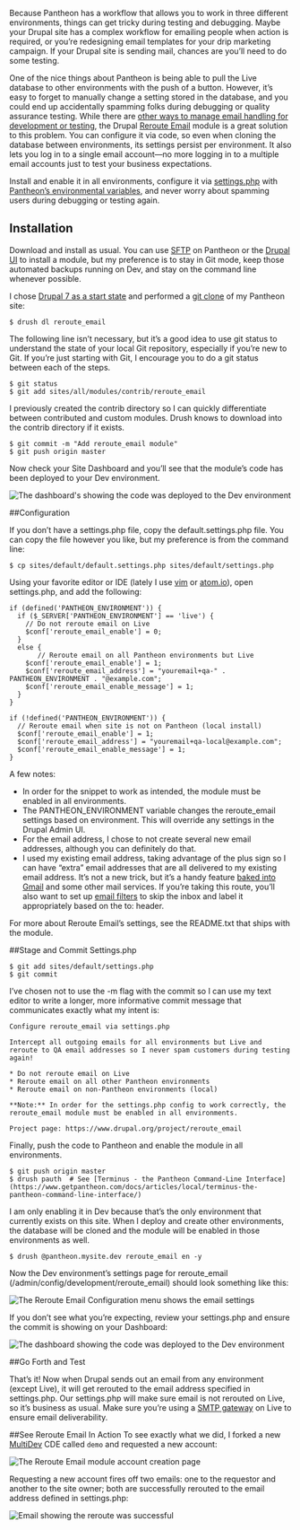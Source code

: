 Because Pantheon has a workflow that allows you to work in three different environments, things can get tricky during testing and debugging. Maybe your Drupal site has a complex workflow for emailing people when action is required, or you’re redesigning email templates for your drip marketing campaign. If your Drupal site is sending mail, chances are you’ll need to do some testing.

One of the nice things about Pantheon is being able to pull the Live database to other environments with the push of a button. However, it’s easy to forget to manually change a setting stored in the database, and you could end up accidentally spamming folks during debugging or quality assurance testing. While there are [other ways to manage email handling for development or testing](https://www.drupal.org/node/201981), the Drupal [Reroute Email](https://www.drupal.org/project/reroute_email) module is a great solution to this problem. You can configure it via code, so even when cloning the database between environments, its settings persist per environment. It also lets you log in to a single email account&mdash;no more logging in to a multiple email accounts just to test your business expectations.

Install and enable it in all environments, configure it via [settings.php](https://www.getpantheon.com/docs/articles/drupal/configuring-settings-php/) with [Pantheon’s environmental variables](https://www.getpantheon.com/docs/articles/sites/code/reading-pantheon-environment-configuration/), and never worry about spamming users during debugging or testing again.

## Installation


Download and install as usual. You can use [SFTP](https://www.getpantheon.com/docs/articles/sites/code/developing-directly-with-sftp-mode/) on Pantheon or the [Drupal UI](https://www.getpantheon.com/docs/articles/sites/code/more-ways-of-managing-code-in-sftp-mode/#installing-modules-and-themes-with-drupal%27s-update-manager) to install a module, but my preference is to stay in Git mode, keep those automated backups running on Dev, and stay on the command line whenever possible.

I chose [Drupal 7 as a start state](https://www.getpantheon.com/docs/articles/users/choosing-start-state/#importing-existing-sites) and performed a [git clone](https://www.getpantheon.com/docs/articles/local/starting-with-git/) of my Pantheon site:
```
$ drush dl reroute_email
```
The following line isn’t necessary, but it’s a good idea to use git status to understand the state of your local Git repository, especially if you’re new to Git. If you’re just starting with Git, I encourage you to do a git status between each of the steps.
```
$ git status
$ git add sites/all/modules/contrib/reroute_email
```
I previously created the contrib directory so I can quickly differentiate between contributed and custom modules. Drush knows to download into the contrib directory if it exists.
```
$ git commit -m "Add reroute_email module"
$ git push origin master
```
Now check your Site Dashboard and you’ll see that the module’s code has been deployed to your Dev environment.

![The dashboard's showing the code was deployed to the Dev environment](/source/docs/assets/images/dashboard-commits.png)

##Configuration

If you don’t have a settings.php file, copy the default.settings.php file.  You can copy the file however you like, but my preference is from the command line:
```
$ cp sites/default/default.settings.php sites/default/settings.php
```
Using your favorite editor or IDE (lately I use [vim](http://www.vim.org) or [atom.io](https://atom.io)), open settings.php, and add the following:
```
if (defined('PANTHEON_ENVIRONMENT')) {
  if ($_SERVER['PANTHEON_ENVIRONMENT'] == 'live') {
	// Do not reroute email on Live
	$conf['reroute_email_enable'] = 0;
  }
  else {
       // Reroute email on all Pantheon environments but Live
	$conf['reroute_email_enable'] = 1;
	$conf['reroute_email_address'] = "youremail+qa-" . PANTHEON_ENVIRONMENT . "@example.com";
	$conf['reroute_email_enable_message'] = 1;
  }
}

if (!defined('PANTHEON_ENVIRONMENT')) {
  // Reroute email when site is not on Pantheon (local install)
  $conf['reroute_email_enable'] = 1;
  $conf['reroute_email_address'] = "youremail+qa-local@example.com";
  $conf['reroute_email_enable_message'] = 1;
}
```
A few notes:
- In order for the snippet to work as intended, the module must be enabled in all environments.
- The PANTHEON_ENVIRONMENT variable changes the reroute_email settings based on environment. This will override any settings in the Drupal Admin UI.
- For the email address, I chose to not create several new email addresses, although you can definitely do that.
- I used my existing email address, taking advantage of the plus sign so I can have “extra” email addresses that are all delivered to my existing email address. It’s not a new trick, but it’s a handy feature [baked into Gmail](http://gmailblog.blogspot.com/2008/03/2-hidden-ways-to-get-more-from-your.html) and some other mail services. If you’re taking this route, you’ll also want to set up [email filters](https://support.google.com/mail/answer/6579?hl=en) to skip the inbox and label it appropriately based on the to: header.

For more about Reroute Email’s settings, see the README.txt that ships with the module.


##Stage and Commit Settings.php
```
$ git add sites/default/settings.php
$ git commit
```
I’ve chosen not to use the -m flag with the commit so I can use my text editor to write a longer, more informative commit message that communicates exactly what my intent is:
```
Configure reroute_email via settings.php

Intercept all outgoing emails for all environments but Live and reroute to QA email addresses so I never spam customers during testing again!

* Do not reroute email on Live
* Reroute email on all other Pantheon environments
* Reroute email on non-Pantheon environments (local)

**Note:** In order for the settings.php config to work correctly, the reroute_email module must be enabled in all environments.

Project page: https://www.drupal.org/project/reroute_email
```

Finally, push the code to Pantheon and enable the module in all environments.
```
$ git push origin master
$ drush pauth  # See [Terminus - the Pantheon Command-Line Interface](https://www.getpantheon.com/docs/articles/local/terminus-the-pantheon-command-line-interface/)
```
I am only enabling it in Dev because that’s the only environment that currently exists on this site. When I deploy and create other environments, the database will be cloned and the module will be enabled in those environments as well.
```
$ drush @pantheon.mysite.dev reroute_email en -y
```
Now the Dev environment’s settings page for reroute_email (/admin/config/development/reroute_email) should look something like this:

![The Reroute Email Configuration menu shows the email settings](/source/docs/assets/images/reroute-email-config-settings.png)

If you don’t see what you’re expecting, review your settings.php and ensure the commit is showing on your Dashboard:

![The dashboard showing the code was deployed to the Dev environment](/source/docs/assets/images/dashboard-commits-2.png)

##Go Forth and Test

That’s it! Now when Drupal sends out an email from any environment (except Live), it will get rerouted to the email address specified in settings.php. Our settings.php will make sure email is not rerouted on Live, so it’s business as usual. Make sure you’re using a [SMTP gateway](https://www.getpantheon.com/docs/articles/sites/code/email/#outgoing-email) on Live to ensure email deliverability.

##See Reroute Email In Action
To see exactly what we did, I forked a new [MultiDev](https://www.getpantheon.com/docs/articles/sites/multidev/) CDE called ```demo``` and requested a new account:

![The Reroute Email module account creation page](/source/docs/assets/images/reroute-email-account-requested.png)

Requesting a new account fires off two emails: one to the requestor and another to the site owner; both are successfully rerouted to the email address defined in settings.php:

![Email showing the reroute was successful](/source/docs/assets/images/reroute-email-confirmation.png)
